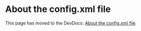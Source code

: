 # About the config.xml file

This page has moved to the DevDocs: [About the config.xml file](https://devdocs.prestashop.com/1.7/modules/creation/module-file-structure/#cache-file-config-xml)

